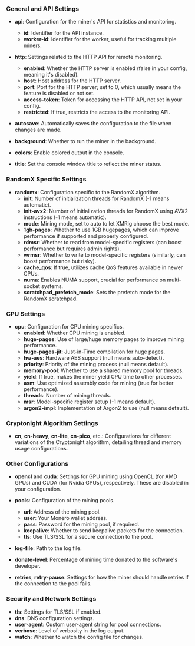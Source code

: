 ### General and API Settings
- **api**: Configuration for the miner's API for statistics and monitoring.
  - **id**: Identifier for the API instance.
  - **worker-id**: Identifier for the worker, useful for tracking multiple miners.

- **http**: Settings related to the HTTP API for remote monitoring.
  - **enabled**: Whether the HTTP server is enabled (false in your config, meaning it's disabled).
  - **host**: Host address for the HTTP server.
  - **port**: Port for the HTTP server; set to 0, which usually means the feature is disabled or not set.
  - **access-token**: Token for accessing the HTTP API, not set in your config.
  - **restricted**: If true, restricts the access to the monitoring API.

- **autosave**: Automatically saves the configuration to the file when changes are made.
- **background**: Whether to run the miner in the background.
- **colors**: Enable colored output in the console.
- **title**: Set the console window title to reflect the miner status.

### RandomX Specific Settings
- **randomx**: Configuration specific to the RandomX algorithm.
  - **init**: Number of initialization threads for RandomX (-1 means automatic).
  - **init-avx2**: Number of initialization threads for RandomX using AVX2 instructions (-1 means automatic).
  - **mode**: Mining mode, set to auto to let XMRig choose the best mode.
  - **1gb-pages**: Whether to use 1GB hugepages, which can improve performance if supported and properly configured.
  - **rdmsr**: Whether to read from model-specific registers (can boost performance but requires admin rights).
  - **wrmsr**: Whether to write to model-specific registers (similarly, can boost performance but risky).
  - **cache_qos**: If true, utilizes cache QoS features available in newer CPUs.
  - **numa**: Enables NUMA support, crucial for performance on multi-socket systems.
  - **scratchpad_prefetch_mode**: Sets the prefetch mode for the RandomX scratchpad.

### CPU Settings
- **cpu**: Configuration for CPU mining specifics.
  - **enabled**: Whether CPU mining is enabled.
  - **huge-pages**: Use of large/huge memory pages to improve mining performance.
  - **huge-pages-jit**: Just-in-Time compilation for huge pages.
  - **hw-aes**: Hardware AES support (null means auto-detect).
  - **priority**: Priority of the mining process (null means default).
  - **memory-pool**: Whether to use a shared memory pool for threads.
  - **yield**: If true, makes the miner yield CPU time to other processes.
  - **asm**: Use optimized assembly code for mining (true for better performance).
  - **threads**: Number of mining threads.
  - **msr**: Model-specific register setup (-1 means default).
  - **argon2-impl**: Implementation of Argon2 to use (null means default).

### Cryptonight Algorithm Settings
- **cn**, **cn-heavy**, **cn-lite**, **cn-pico**, etc.: Configurations for different variations of the Cryptonight algorithm, detailing thread and memory usage configurations.

### Other Configurations
- **opencl** and **cuda**: Settings for GPU mining using OpenCL (for AMD GPUs) and CUDA (for Nvidia GPUs), respectively. These are disabled in your configuration.

- **pools**: Configuration of the mining pools.
  - **url**: Address of the mining pool.
  - **user**: Your Monero wallet address.
  - **pass**: Password for the mining pool, if required.
  - **keepalive**: Whether to send keepalive packets for the connection.
  - **tls**: Use TLS/SSL for a secure connection to the pool.

- **log-file**: Path to the log file.
- **donate-level**: Percentage of mining time donated to the software's developer.
- **retries**, **retry-pause**: Settings for how the miner should handle retries if the connection to the pool fails.

### Security and Network Settings
- **tls**: Settings for TLS/SSL if enabled.
- **dns**: DNS configuration settings.
- **user-agent**: Custom user-agent string for pool connections.
- **verbose**: Level of verbosity in the log output.
- **watch**: Whether to watch the config file for changes.